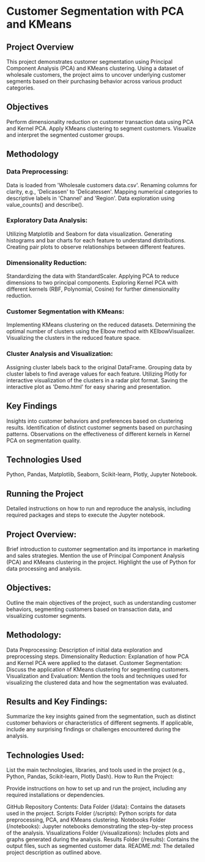 
# Customer Segmentation with PCA and KMeans




## Project Overview
This project demonstrates customer segmentation using Principal Component Analysis (PCA) and KMeans clustering. Using a dataset of wholesale customers, the project aims to uncover underlying customer segments based on their purchasing behavior across various product categories.

## Objectives
Perform dimensionality reduction on customer transaction data using PCA and Kernel PCA.
Apply KMeans clustering to segment customers.
Visualize and interpret the segmented customer groups.

## Methodology

### Data Preprocessing:

Data is loaded from 'Wholesale customers data.csv'.
Renaming columns for clarity, e.g., 'Delicassen' to 'Delicatessen'.
Mapping numerical categories to descriptive labels in 'Channel' and 'Region'.
Data exploration using value_counts() and describe().

### Exploratory Data Analysis:

Utilizing Matplotlib and Seaborn for data visualization.
Generating histograms and bar charts for each feature to understand distributions.
Creating pair plots to observe relationships between different features.

### Dimensionality Reduction:

Standardizing the data with StandardScaler.
Applying PCA to reduce dimensions to two principal components.
Exploring Kernel PCA with different kernels (RBF, Polynomial, Cosine) for further dimensionality reduction.

### Customer Segmentation with KMeans:

Implementing KMeans clustering on the reduced datasets.
Determining the optimal number of clusters using the Elbow method with KElbowVisualizer.
Visualizing the clusters in the reduced feature space.

### Cluster Analysis and Visualization:

Assigning cluster labels back to the original DataFrame.
Grouping data by cluster labels to find average values for each feature.
Utilizing Plotly for interactive visualization of the clusters in a radar plot format.
Saving the interactive plot as 'Demo.html' for easy sharing and presentation.

## Key Findings
Insights into customer behaviors and preferences based on clustering results.
Identification of distinct customer segments based on purchasing patterns.
Observations on the effectiveness of different kernels in Kernel PCA on segmentation quality.

## Technologies Used
Python, Pandas, Matplotlib, Seaborn, Scikit-learn, Plotly, Jupyter Notebook.

## Running the Project
Detailed instructions on how to run and reproduce the analysis, including required packages and steps to execute the Jupyter notebook.













## Project Overview:

Brief introduction to customer segmentation and its importance in marketing and sales strategies.
Mention the use of Principal Component Analysis (PCA) and KMeans clustering in the project.
Highlight the use of Python for data processing and analysis.

## Objectives:

Outline the main objectives of the project, such as understanding customer behaviors, segmenting customers based on transaction data, and visualizing customer segments.

## Methodology:

Data Preprocessing: Description of initial data exploration and preprocessing steps.
Dimensionality Reduction: Explanation of how PCA and Kernel PCA were applied to the dataset.
Customer Segmentation: Discuss the application of KMeans clustering for segmenting customers.
Visualization and Evaluation: Mention the tools and techniques used for visualizing the clustered data and how the segmentation was evaluated.

## Results and Key Findings:

Summarize the key insights gained from the segmentation, such as distinct customer behaviors or characteristics of different segments.
If applicable, include any surprising findings or challenges encountered during the analysis.

## Technologies Used:

List the main technologies, libraries, and tools used in the project (e.g., Python, Pandas, Scikit-learn, Plotly Dash).
How to Run the Project:

Provide instructions on how to set up and run the project, including any required installations or dependencies.


GitHub Repository Contents:
Data Folder (/data): Contains the datasets used in the project.
Scripts Folder (/scripts): Python scripts for data preprocessing, PCA, and KMeans clustering.
Notebooks Folder (/notebooks): Jupyter notebooks demonstrating the step-by-step process of the analysis.
Visualizations Folder (/visualizations): Includes plots and graphs generated during the analysis.
Results Folder (/results): Contains the output files, such as segmented customer data.
README.md: The detailed project description as outlined above.
